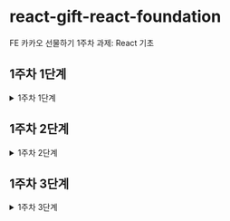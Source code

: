 # react-gift-react-foundation

FE 카카오 선물하기 1주차 과제: React 기초

## 1주차 1단계

<details>
<summary>1주차 1단계</summary>

### 요구사항

- [x] Create React App을 기반으로 프로젝트를 생성해요.
- [x] Typescript로 프로젝트가 동작되게 세팅하고, 절대 경로로 Import 할 수 있게 alias를 설정해주세요.
- [x] tsconfig에 어떤 항목들로 구성되어 있는지 살펴보고, 필요하다 생각되는 설정들이 있다면 자유롭게 설정해주세요.
- [x] ESLint, Prettier를 추가하고 본인만의 Lint 룰을 세팅해주세요. (가장 대표적인 룰은 eslint-config-airbnb에요. 다만, 꼭 Airbnb룰을 적용할 필요는 없어요.)
- [x] emotion 스타일 라이브러리를 추가하고, reset css를 적용해주세요.
- [x] gitignore를 추가하고, 프로젝트에 불필요한 코드들은 정리해주세요. (ex. 사용하지 않는 icon 등)
- [x] 본인만의 폴더 구조 기준을 세우고 반영해주세요.
- [x] 본인만의 기준으로 일관된 코드를 작성해주세요.
- [x] 기능 단위로 나누어 커밋을 해주세요.

### 폴더 구조 전략

- 웹에 관련된, 작성된 코드는 모두 src 디렉토리 안에 둔다.
- root요소로 렌더링 하는 코드는 index로.tsx로 두며, 이는 App.tsx를 렌더링해주는 역할을 하는 코드가 담길 것이다.
- 실질적으로 코딩은 App.tsx를 통해서 이루어 진다.
- src 안에는 위의 언급된 기본적인 파일들을 제외하고, 역할에 따른 분류를 한 디렉토리에 위치한다.
- 디렉토리의 구조와 역할은 아래와 같다.

```
src 디렉토리 구조

src/
├── components/
├── pages/
├── hooks/
├── services/
├── utils/
├── styles/
├── assets/
├── context/
└── App.js
```

```
components 디렉토리 구조
 : 재사용 가능한 ui컴포넌트 지정

components/
├── common/
│   ├── Button/
│   ├── Input/
│   └── Modal/
├── layout/
│   ├── Header/
│   └── Footer/
└── feature/
    ├── UserProfile/
    └── ProductList/
```

```
pages 디렉토리 구조
  : 라우트에 해당하는 페이지 컴포넌트 저장

pages/
├── Home/
├── About/
├── Products/
└── Contact/
```

```
hooks 디렉토리 구조
  : 커스텀 React 훅 저장
Copyhooks/
├── useAuth.js
├── useFetch.js
└── useForm.js
```

```
services 디렉토리 구조
  : API 호출이나 외부 서비스와의 상호작용 담당 모듈 저장

Copyservices/
├── api.js
├── auth.js
└── storage.js
```

```
utils 디렉토리 구조
  : 유틸리티 함수 저장

Copyutils/
├── formatDate.js
├── validation.js
└── helpers.js
```

```
context 디렉토리 구조
  : React Context 관련 파일 저장

Copycontext/
├── AuthContext.js
└── ThemeContext.js
```

</details>

## 1주차 2단계

<details>
<summary>1주차 2단계</summary>

### 요구사항

- [x] 본인만의 기준으로 일관된 코드를 작성해주세요.
- [x] 기능 단위로 나누어 커밋을 해주세요.
- [x] Stroybook을 추가해요.
- [x] 공통 컴포넌트에 아래와 같은 컴포넌트를 구현하고, Storybook에서 확인 할 수 있게 해요. (자세한 내용은 스토리북 링크 참고)
  - Button 컴포넌트를 구현해요.
  - [x] Theme Props에 따라 버튼의 컬러와 디자인이 다르게 보여져요.
  - [x] Size Props에 따라 버튼의 Size가 다르게 보여져요. (value가 responsive 인 경우 미디어 쿼리에 따라 사이즈가 달라지게 만들어요.)
  - [x] Button Element의 기본 속성들을 모두 사용할 수 있게 해요.
  - Input 컴포넌트를 구현해요.
  - [x] disabled Props에 따라 Input이 비활성화 되고, UI에서도 비활성화 됨을 인지할 수 있게 해요.
  - [x] invalid Props 에 따라 Input의 값이 잘 못되었음을 UI에서 인지할 수 있게 해요.
  - [x] Size Props에 따라 버튼의 Size가 다르게 보여져요. (value가 responsive 인 경우 미디어 쿼리에 따라 사이즈가 달라지게 만들어요.)
  - [x] Input Element의 기본 속성들을 모두 사용할 수 있게 해요.
  - Image 컴포넌트를 구현해요.
  - [x] ratio Props에 따라 이미지 비율을 설정할 수 있게 해요. (value가 number로 16/9로 넘겨진 경우 16:9비율로 보여짐, square을 설정한 경우 정사각형으로 보여짐)
  - [x] radius Props에 따라 모서리가 둥글게 해요. (value가 number인 경우 number만큼 모서리가 둥글게 적용, circle인 경우 원형으로 보여짐)
  - [x] Img Element의 기본 속성들을 모두 사용할 수 있게 해요.
  - GoodsItem 컴포넌트를 구현해요.
  - [x] Default 형태와 Ranking 형태의 컴포넌트를 각각 구현해요. (자세한 디자인은 스토리북 참고)
  - [x] 공통으로 imageSrc, subtitle, title, amount Props를 넘겨받아요.
  - [x] Ranking 컴포넌트의 경우 rankingIndex Props를 추가로 넘겨받아요. 1~3까지는 분홍색, 나머지 숫자에는 회색의 랭킹 뱃지가 보여져요
  - [x] Grid, Container 컴포넌트를 구현해요.

</details>

## 1주차 3단계

<details>
<summary>1주차 3단계</summary>

### 요구사항

1주차 질문

- 질문 1. webpack은 무엇이고 어떤 역할을 하고 있나요?
- 질문 2. 브라우저는 어떻게 JSX 파일을 읽을 수 있나요?
- 질문 3. React에서 상태 변화가 생겼을 때 어떻게 변화를 알아챌 수 있나요?

</details>
